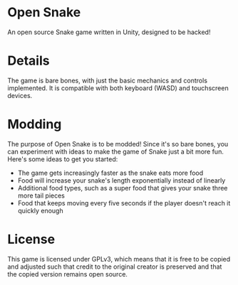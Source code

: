 # Open Snake
An open source Snake game written in Unity, designed to be hacked!

# Details
The game is bare bones, with just the basic mechanics and controls implemented. It is compatible with both keyboard (WASD) and touchscreen devices.

# Modding
The purpose of Open Snake is to be modded! Since it's so bare bones, you can experiment with ideas to make the game of Snake just a bit more fun. Here's some ideas to get you started:

- The game gets increasingly faster as the snake eats more food
- Food will increase your snake's length exponentially instead of linearly
- Additional food types, such as a super food that gives your snake three more tail pieces
- Food that keeps moving every five seconds if the player doesn't reach it quickly enough

# License
This game is licensed under GPLv3, which means that it is free to be copied and adjusted such that credit to the original creator is preserved and that the copied version remains open source.
